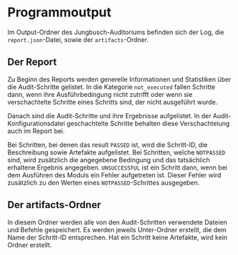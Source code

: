 # Programmoutput

Im Output-Ordner des Jungbusch-Auditoriums befinden sich der Log, die `report.json`-Datei, sowie der `artifacts`-Ordner.

## Der Report

Zu Beginn des Reports werden generelle Informationen und Statistiken über die Audit-Schritte gelistet. In die Kategorie `not_executed` fallen Schritte dann, wenn ihre Ausführbedingung nicht zutrifft oder wenn sie verschachtelte Schritte eines Schritts sind, der nicht ausgeführt wurde.

Danach sind die Audit-Schritte und ihre Ergebnisse aufgelistet. In der Audit-Konfigurationsdatei geschachtelte Schritte behalten diese Verschachtelung auch im Report bei. 

Bei Schritten, bei denen das result `PASSED` ist, wird die Schritt-ID, die Beschreibung sowie Artefakte aufgelistet. Bei Schritten, welche `NOTPASSED` sind, wird zusätzlich die angegebene Bedingung und das tatsächlich erhaltene Ergebnis angegeben. `UNSUCCESSFUL` ist ein Schritt dann, wenn bei dem Ausführen des Moduls ein Fehler aufgetreten ist. Dieser Fehler wird zusätzlich zu den Werten eines `NOTPASSED`-Schrittes ausgegeben.

## Der artifacts-Ordner

In diesem Ordner werden alle von den Audit-Schritten verwendete Dateien und Befehle gespeichert. Es werden jeweils Unter-Ordner erstellt, die dem Name der Schritt-ID entsprechen. Hat ein Schritt keine Artefakte, wird kein Ordner erstellt.


